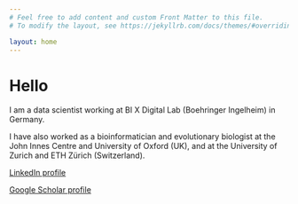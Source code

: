 ```yaml
---
# Feel free to add content and custom Front Matter to this file.
# To modify the layout, see https://jekyllrb.com/docs/themes/#overriding-theme-defaults

layout: home
---
```

# Hello

I am a data scientist working at BI X Digital Lab (Boehringer Ingelheim) in Germany.

I have also worked as a bioinformatician and evolutionary biologist at the John Innes Centre and University of Oxford (UK), and at the University of Zurich and ETH Zürich (Switzerland).

[LinkedIn profile](https://www.linkedin.com/in/nunodpires/)

[Google Scholar profile](https://scholar.google.de/citations?user=M1omNXgAAAAJ&hl=en)

